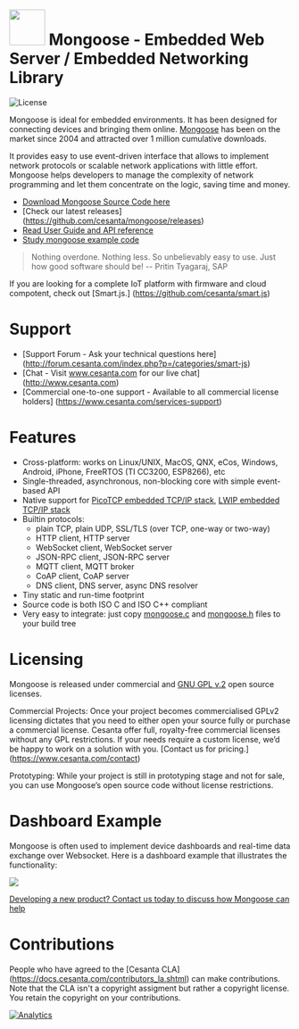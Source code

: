 # <img src="http://www.cesanta.com/hubfs/www.cesanta.com/Images/mongoose_library.png" width="64" height="64"> Mongoose - Embedded Web Server / Embedded Networking Library 

![](https://img.shields.io/badge/license-GPL_2-green.svg "License")

Mongoose is ideal for embedded environments. It has been designed
for connecting devices and bringing them online.
[Mongoose](https://www.cesanta.com/products)
has been on the market since 2004 and attracted
over 1 million cumulative downloads.

It provides easy to use event-driven interface that allows to implement
network protocols or scalable network applications  with little effort.
Mongoose helps developers to manage the complexity of network programming
and let them concentrate on the logic, saving time and money.

- [Download Mongoose Source Code here](http://hubs.ly/H01bWvx0)
- [Check our latest releases] (https://github.com/cesanta/mongoose/releases)
- [Read User Guide and API reference](https://docs.cesanta.com/mongoose)
- [Study mongoose example code](https://github.com/cesanta/mongoose/tree/master/examples)

> Nothing overdone. Nothing less. So unbelievably easy to use.
> Just how good software should be! -- Pritin Tyagaraj, SAP

If you are looking for a complete IoT platform with firmware and cloud compotent, check out [Smart.js.] (https://github.com/cesanta/smart.js)  

# Support
- [Support Forum - Ask your technical questions here] (http://forum.cesanta.com/index.php?p=/categories/smart-js)
- [Chat - Visit www.cesanta.com for our live chat] (http://www.cesanta.com)
- [Commercial one-to-one support - Available to all commercial license holders] (https://www.cesanta.com/services-support)

# Features

* Cross-platform: works on Linux/UNIX, MacOS, QNX, eCos, Windows, Android,
  iPhone, FreeRTOS (TI CC3200, ESP8266), etc
* Single-threaded, asynchronous, non-blocking core with simple event-based API
* Native support for [PicoTCP embedded TCP/IP stack](http://www.picotcp.com),
  [LWIP embedded TCP/IP stack](https://en.wikipedia.org/wiki/LwIP)
* Builtin protocols:
   - plain TCP, plain UDP, SSL/TLS (over TCP, one-way or two-way)
   - HTTP client, HTTP server
   - WebSocket client, WebSocket server
   - JSON-RPC client, JSON-RPC server
   - MQTT client, MQTT broker
   - CoAP client, CoAP server
   - DNS client, DNS server, async DNS resolver
* Tiny static and run-time footprint
* Source code is both ISO C and ISO C++ compliant
* Very easy to integrate: just copy
  [mongoose.c](https://raw.githubusercontent.com/cesanta/mongoose/master/mongoose.c) and
  [mongoose.h](https://raw.githubusercontent.com/cesanta/mongoose/master/mongoose.h)
  files to your build tree

# Licensing

Mongoose is released under commercial and [GNU GPL v.2](http://www.gnu.org/licenses/old-licenses/gpl-2.0.html) open source licenses. 

Commercial Projects: 
Once your project becomes commercialised GPLv2 licensing dictates that you need to either open your source fully or purchase a commercial license. Cesanta offer full, royalty-free commercial licenses without any GPL restrictions. If your needs require a custom license, we’d be happy to work on a solution with you. [Contact us for pricing.] (https://www.cesanta.com/contact) 

Prototyping: 
While your project is still in prototyping stage and not for sale, you can use Mongoose’s open source code without license restrictions. 

# Dashboard Example

Mongoose is often used to implement device dashboards and real-time
data exchange over Websocket. Here is a dashboard example that illustrates
the functionality:

![](http://www.cesanta.com/hubfs/www.cesanta.com/diagrams/dash_mongoose_diagram.png)

[Developing a new product? Contact us today to discuss how Mongoose can help
](https://www.cesanta.com/contact)

# Contributions

People who have agreed to the [Cesanta CLA] (https://docs.cesanta.com/contributors_la.shtml) can make contributions. Note that the CLA isn't a copyright assigment but rather a copyright license. You retain the copyright on your contributions.

[![Analytics](https://ga-beacon.appspot.com/UA-42732794-5/project-page)](https://github.com/cesanta/mongoose)

